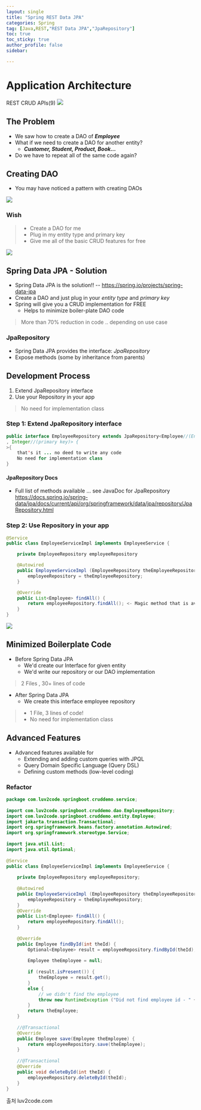 ```yaml
---
layout: single
title: "Spring REST Data JPA"
categories: Spring
tag: [Java,REST,"REST Data JPA","JpaRepository"]
toc: true
toc_sticky: true
author_profile: false
sidebar:

---
```

# Application Architecture
REST CRUD APIs(9)
![](https://i.imgur.com/4THngMs.png)

## The Problem
- We saw how to create a DAO of ***Employee***
- What if we need to create a DAO for another entity?
	- ***Customer, Student, Product, Book...***
- Do we have to repeat all of the same code again?

## Creating DAO
- You may have noticed a pattern with creating DAOs

![](https://i.imgur.com/xQOXvQ6.png)

### Wish
>- Create a DAO for me
>- Plug in my entity type and primary key
>- Give me all of the basic CRUD features for free

![](https://i.imgur.com/mHXeWcG.png)

## Spring Data JPA - Solution

- Spring Data JPA is the solution!! -- https://spring.io/projects/spring-data-jpa
- Create a DAO and just plug in your *entity type* and *primary key*
- Spring will give you a CRUD implementation for FREE 
	- Helps to minimize boiler-plate DAO code
> More than 70% reduction in code .. depending on use case

### JpaRepository
- Spring Data JPA provides the interface: *JpaRepository*
- Expose methods (some by inheritance from parents)

## Development Process
1. Extend JpaRepository interface
2. Use your Repository in your app
> No need for implementation class

### Step 1: Extend JpaRepository interface
```java
public interface EmployeeRepository extends JpaRepository<Employee//(Entity type)
, Integer//(primary key)> {
>{
	that's it ... no deed to write any code
	No need for implementation class
}
```

#### JpaRepository Docs
- Full list of methods available ... see JavaDoc for JpaRepository
https://docs.spring.io/spring-data/jpa/docs/current/api/org/springframework/data/jpa/repository/JpaRepository.html

### Step 2: Use Repository in your app
```java
@Service
public class EmployeeServiceImpl implements EmployeeService {

	private EmployeeRepository employeeRepository

	@Autowired
	public EmployeeServiceImpl (EmployeeRepository theEmployeeRepository) {
		employeeRepository = theEmployeeRepository;
	}

	@Override
	public List<Employee> findAll() {
		return employeeRepository.findAll(); <- Magic method that is available via repository
	}
}
```

![](https://i.imgur.com/guZbSj3.png)


## Minimized Boilerplate Code
- Before Spring Data JPA
	- We'd create our Interface for given entity
	- We'd write our repository or our DAO implementation
> 2 Files , 30+ lines of code

- After Spring Data JPA
	- We create this interface employee repository
>- 1 File, 3 lines of code!
>-  No need for implementation class


## Advanced Features
- Advanced features available for 
	- Extending and adding custom queries with JPQL
	- Query Domain Specific Language (Query DSL)
	- Defining custom methods (low-level coding)

### Refactor

```java
package com.luv2code.springboot.cruddemo.service;  
  
import com.luv2code.springboot.cruddemo.dao.EmployeeRepository;  
import com.luv2code.springboot.cruddemo.entity.Employee;  
import jakarta.transaction.Transactional;  
import org.springframework.beans.factory.annotation.Autowired;  
import org.springframework.stereotype.Service;  
  
import java.util.List;  
import java.util.Optional;  
  
@Service  
public class EmployeeServiceImpl implements EmployeeService {  
  
    private EmployeeRepository employeeRepository;  
  
    @Autowired  
    public EmployeeServiceImpl (EmployeeRepository theEmployeeRepository) {  
        employeeRepository = theEmployeeRepository;  
    }  
    @Override  
    public List<Employee> findAll() {  
        return employeeRepository.findAll();  
    }  
  
    @Override  
    public Employee findById(int theId) {  
        Optional<Employee> result = employeeRepository.findById(theId);  
  
        Employee theEmployee = null;  
  
        if (result.isPresent()) {  
            theEmployee = result.get();  
        }  
        else {  
            // we didn't find the employee  
            throw new RuntimeException ("Did not find employee id - " + theId);  
        }  
        return theEmployee;  
    }  
  
    //@Transactional  
    @Override  
    public Employee save(Employee theEmployee) {  
        return employeeRepository.save(theEmployee);  
    }  
  
    //@Transactional  
    @Override  
    public void deleteById(int theId) {  
        employeeRepository.deleteById(theId);  
    }  
}
```

출처 luv2code.com